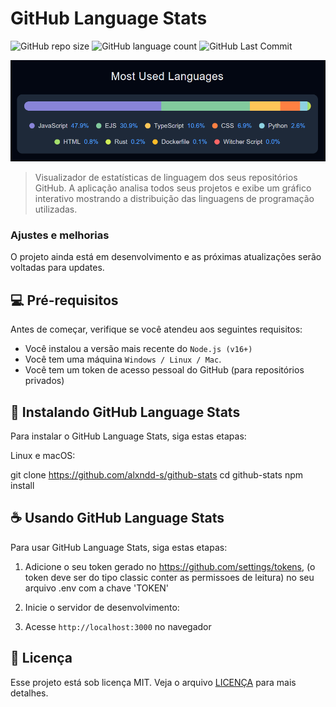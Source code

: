 # GitHub Language Stats

![GitHub repo size](https://img.shields.io/github/repo-size/alxndd-s/github-stats?style=for-the-badge)
![GitHub language count](https://img.shields.io/github/languages/count/alxndd-s/github-stats?style=for-the-badge)
![GitHub Last Commit](https://img.shields.io/github/last-commit/alxndd-s/github-stats?style=for-the-badge)

<img src="public/screenshot.png" alt="Gráfico de linguagens">

> Visualizador de estatísticas de linguagem dos seus repositórios GitHub. A aplicação analisa todos seus projetos e exibe um gráfico interativo mostrando a distribuição das linguagens de programação utilizadas.

### Ajustes e melhorias

O projeto ainda está em desenvolvimento e as próximas atualizações serão voltadas para updates.

## 💻 Pré-requisitos

Antes de começar, verifique se você atendeu aos seguintes requisitos:

- Você instalou a versão mais recente do `Node.js (v16+)`
- Você tem uma máquina `Windows / Linux / Mac`. 
- Você tem um token de acesso pessoal do GitHub (para repositórios privados)

## 🚀 Instalando GitHub Language Stats

Para instalar o GitHub Language Stats, siga estas etapas:

Linux e macOS:

git clone https://github.com/alxndd-s/github-stats
cd github-stats
npm install

## ☕ Usando GitHub Language Stats

Para usar GitHub Language Stats, siga estas etapas:

1. Adicione o seu token gerado no https://github.com/settings/tokens, (o token deve ser do tipo classic conter as permissoes de leitura) no seu arquivo .env com a chave 'TOKEN' 

2. Inicie o servidor de desenvolvimento:

3. Acesse `http://localhost:3000` no navegador

## 📝 Licença

Esse projeto está sob licença MIT. Veja o arquivo [LICENÇA](LICENSE.md) para mais detalhes.